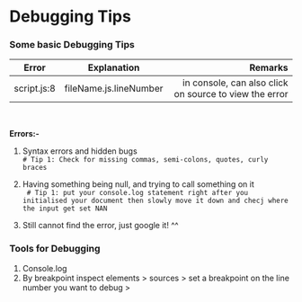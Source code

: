 # Debugging Tips
 ### Some basic Debugging Tips

| Error            | Explanation           | Remarks  |
| -------------    |:-------------:| -----:|
| script.js:8      |fileName.js.lineNumber |  in console, can also click on source to view the error |

<br>

**Errors:-**<br>
1. Syntax errors and hidden bugs <br>
```# Tip 1: Check for missing commas, semi-colons, quotes, curly braces```<br>
 
2. Having something being null, and trying to call something on it<br>
 ``` # Tip 1: put your console.log statement right after you initialised your document then slowly move it down and checj where the input get set NAN``` <br>

3. Still cannot find the error, just google it! ^^

### Tools for Debugging
1. Console.log
2. By breakpoint 
inspect elements > sources > set a breakpoint on the line number you want to debug > 

